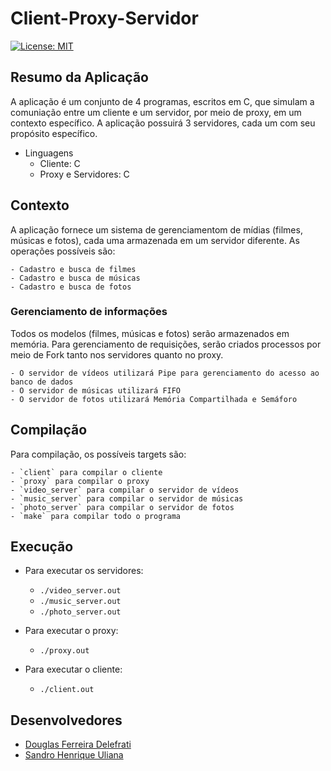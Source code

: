 # Client-Proxy-Servidor

[![License: MIT](https://img.shields.io/badge/License-MIT-yellow.svg)](https://opensource.org/licenses/MIT)

## Resumo da Aplicação

A aplicação é um conjunto de 4 programas, escritos em C, que simulam a comuniação entre um cliente e um servidor, por meio de proxy, em um contexto específico. A aplicação possuirá 3 servidores, cada um com seu propósito específico.

- Linguagens
	- Cliente: C
	- Proxy e Servidores: C

## Contexto

A aplicação fornece um sistema de gerenciamentom de mídias (filmes, músicas e fotos), cada uma armazenada em um servidor diferente. As operações possíveis são:

	- Cadastro e busca de filmes
	- Cadastro e busca de músicas
	- Cadastro e busca de fotos

### Gerenciamento de informações
Todos os modelos (filmes, músicas e fotos) serão armazenados em memória. Para gerenciamento de requisições, serão criados processos por meio de Fork tanto nos servidores quanto no proxy.

	- O servidor de vídeos utilizará Pipe para gerenciamento do acesso ao banco de dados
	- O servidor de músicas utilizará FIFO
	- O servidor de fotos utilizará Memória Compartilhada e Semáforo
    
## Compilação

Para compilação, os possíveis targets são:

	- `client` para compilar o cliente
	- `proxy` para compilar o proxy
	- `video_server` para compilar o servidor de vídeos
	- `music_server` para compilar o servidor de músicas
	- `photo_server` para compilar o servidor de fotos
	- `make` para compilar todo o programa

## Execução

- Para executar os servidores:
	- `./video_server.out`
	- `./music_server.out`
	- `./photo_server.out`
	
- Para executar o proxy:
	- `./proxy.out`
	
- Para executar o cliente:
	- `./client.out`
    
## Desenvolvedores

- [Douglas Ferreira Delefrati](https://github.com/deelefrati)
- [Sandro Henrique Uliana](https://github.com/shsandro)
